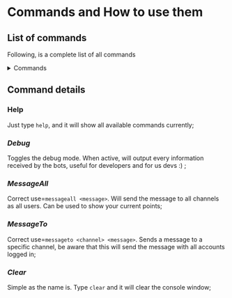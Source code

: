 # Commands and How to use them

## List of commands
Following, is a complete list of all commands
<details>
  <summary>Commands</summary>
  
  * [help](vin350.github.io/TwitchPointsFarmer/commands#help)
  * [debug](vin350.github.io/TwitchPointsFarmer/commands#Debug)
  * [messageall](vin350.github.io/TwitchPointsFarmer/commands#MessageAll)
  * [messageto](vin350.github.io/TwitchPointsFarmer/commands#MessageTo)
  * [clear](vin350.github.io/TwitchPointsFarmer/commands#Clear)
</details>
  
## Command details

### Help
Just type `help`, and it will show all available commands currently;

### ___Debug___
Toggles the debug mode. When active, will output every information received by the bots, useful for developers and for us devs :) ;

### ___MessageAll___
Correct use=`messageall <message>`. Will send the message to all channels as all users. Can be used to show your current points;

### ___MessageTo___
Correct use=`messageto <channel> <message>`. Sends a message to a specific channel, be aware that this will send the message with all accounts logged in;

### ___Clear___
Simple as the name is. Type `clear` and it will clear the console window;
